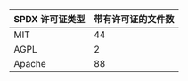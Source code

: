 | SPDX 许可证类型 | 带有许可证的文件数 |
| ---------- | --------- |
| MIT        | 44        |
| AGPL       | 2         |
| Apache     | 88        |